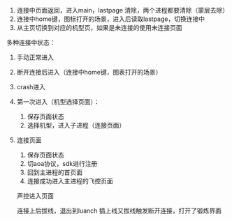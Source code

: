 1. 连接中页面返回，进入main，lastpage 清除，两个进程都要清除（蒙层去除）
2. 连接中home键，图标打开的场景，进入后读取lastpage，切换连接中
3. 从主页切换到对应的机型页，如果是未连接的使用未连接页面

多种连接中状态：

1. 手动正常进入
2. 断开连接后进入（连接中home键，图表打开的场景）
3. crash进入



1. 第一次进入（机型选择页面）：

   1. 保存页面状态
   2. 选择机型，进入子进程（连接页面）

2. 连接页面

   1. 保存页面状态
   2. 切aoa协议，sdk进行注册
   3. 回到主进程的首页面
   4. 连接成功进入主进程的飞控页面

   

   

   声控进入页面
   
   
   
   连接上后拔线，退出到luanch 插上线又拔线触发断开连接，打开了锻炼界面
   
   
   
   
   
   

